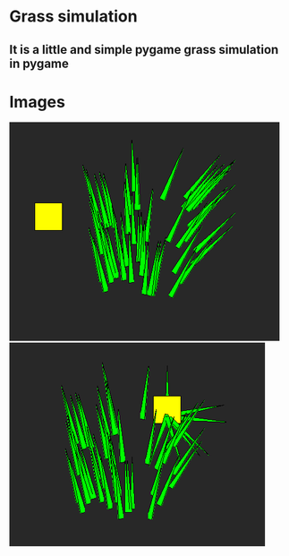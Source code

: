 # Grass simulation

## It is a little and simple pygame grass simulation in pygame 

# Images
![This is a alt text.](/examples/sample1.png "This is a sample image.")
![This is a alt text.](/examples/sample2.png "This is a sample image.")